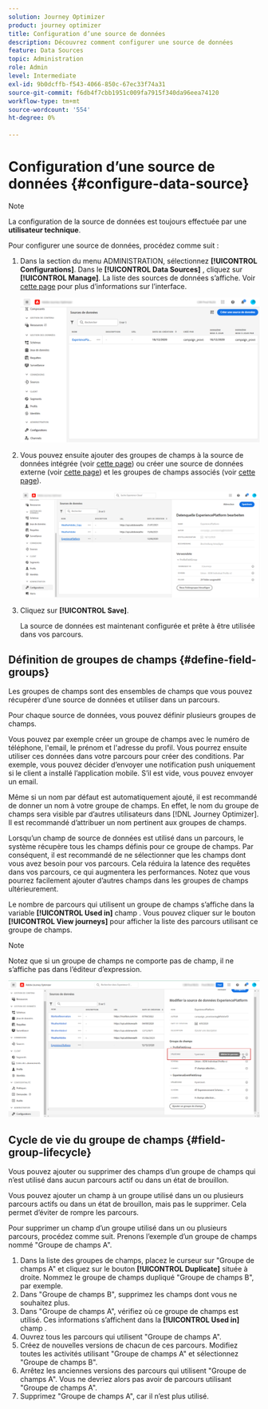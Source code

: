 ```yaml
---
solution: Journey Optimizer
product: journey optimizer
title: Configuration d’une source de données
description: Découvrez comment configurer une source de données
feature: Data Sources
topic: Administration
role: Admin
level: Intermediate
exl-id: 9b0dcffb-f543-4066-850c-67ec33f74a31
source-git-commit: f6db4f7cbb1951c009fa7915f340da96eea74120
workflow-type: tm+mt
source-wordcount: '554'
ht-degree: 0%

---
```


# Configuration d’une source de données {#configure-data-source}


>[!NOTE]
>
>La configuration de la source de données est toujours effectuée par une **utilisateur technique**.

Pour configurer une source de données, procédez comme suit :

1. Dans la section du menu ADMINISTRATION, sélectionnez **[!UICONTROL Configurations]**. Dans le  **[!UICONTROL Data Sources]** , cliquez sur **[!UICONTROL Manage]**. La liste des sources de données s’affiche. Voir [cette page](../start/user-interface.md) pour plus d’informations sur l’interface.

   ![](assets/journey18.png)

1. Vous pouvez ensuite ajouter des groupes de champs à la source de données intégrée (voir [cette page](../datasource/adobe-experience-platform-data-source.md)) ou créer une source de données externe (voir [cette page](../datasource/external-data-sources.md)) et les groupes de champs associés (voir [cette page](../datasource/configure-data-sources.md#define-field-groups)).

   ![](assets/journey23.png)

1. Cliquez sur **[!UICONTROL Save]**.

   La source de données est maintenant configurée et prête à être utilisée dans vos parcours.

## Définition de groupes de champs {#define-field-groups}

Les groupes de champs sont des ensembles de champs que vous pouvez récupérer d’une source de données et utiliser dans un parcours.

Pour chaque source de données, vous pouvez définir plusieurs groupes de champs.

Vous pouvez par exemple créer un groupe de champs avec le numéro de téléphone, l&#39;email, le prénom et l&#39;adresse du profil. Vous pourrez ensuite utiliser ces données dans votre parcours pour créer des conditions. Par exemple, vous pouvez décider d’envoyer une notification push uniquement si le client a installé l’application mobile. S’il est vide, vous pouvez envoyer un email.

Même si un nom par défaut est automatiquement ajouté, il est recommandé de donner un nom à votre groupe de champs. En effet, le nom du groupe de champs sera visible par d’autres utilisateurs dans [!DNL Journey Optimizer]. Il est recommandé d’attribuer un nom pertinent aux groupes de champs.

Lorsqu’un champ de source de données est utilisé dans un parcours, le système récupère tous les champs définis pour ce groupe de champs. Par conséquent, il est recommandé de ne sélectionner que les champs dont vous avez besoin pour vos parcours. Cela réduira la latence des requêtes dans vos parcours, ce qui augmentera les performances. Notez que vous pourrez facilement ajouter d’autres champs dans les groupes de champs ultérieurement.

Le nombre de parcours qui utilisent un groupe de champs s’affiche dans la variable **[!UICONTROL Used in]** champ . Vous pouvez cliquer sur le bouton **[!UICONTROL View journeys]** pour afficher la liste des parcours utilisant ce groupe de champs.

>[!NOTE]
>
>Notez que si un groupe de champs ne comporte pas de champ, il ne s’affiche pas dans l’éditeur d’expression.

![](assets/journey3bis.png)

## Cycle de vie du groupe de champs {#field-group-lifecycle}

Vous pouvez ajouter ou supprimer des champs d’un groupe de champs qui n’est utilisé dans aucun parcours actif ou dans un état de brouillon.

Vous pouvez ajouter un champ à un groupe utilisé dans un ou plusieurs parcours actifs ou dans un état de brouillon, mais pas le supprimer. Cela permet d’éviter de rompre les parcours.

Pour supprimer un champ d’un groupe utilisé dans un ou plusieurs parcours, procédez comme suit. Prenons l’exemple d’un groupe de champs nommé &quot;Groupe de champs A&quot;.

1. Dans la liste des groupes de champs, placez le curseur sur &quot;Groupe de champs A&quot; et cliquez sur le bouton **[!UICONTROL Duplicate]** située à droite. Nommez le groupe de champs dupliqué &quot;Groupe de champs B&quot;, par exemple.
1. Dans &quot;Groupe de champs B&quot;, supprimez les champs dont vous ne souhaitez plus.
1. Dans &quot;Groupe de champs A&quot;, vérifiez où ce groupe de champs est utilisé. Ces informations s’affichent dans la **[!UICONTROL Used in]** champ .
1. Ouvrez tous les parcours qui utilisent &quot;Groupe de champs A&quot;.
1. Créez de nouvelles versions de chacun de ces parcours. Modifiez toutes les activités utilisant &quot;Groupe de champs A&quot; et sélectionnez &quot;Groupe de champs B&quot;.
1. Arrêtez les anciennes versions des parcours qui utilisent &quot;Groupe de champs A&quot;. Vous ne devriez alors pas avoir de parcours utilisant &quot;Groupe de champs A&quot;.
1. Supprimez &quot;Groupe de champs A&quot;, car il n’est plus utilisé.
